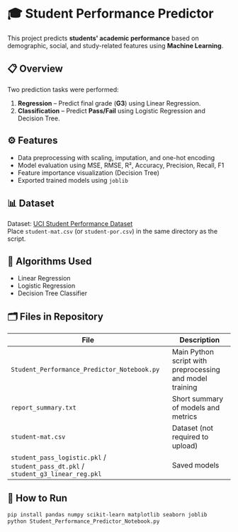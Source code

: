 # 🎓 Student Performance Predictor

This project predicts **students' academic performance** based on demographic, social, and study-related features using **Machine Learning**.

## 📋 Overview
Two prediction tasks were performed:
1. **Regression** – Predict final grade (**G3**) using Linear Regression.  
2. **Classification** – Predict **Pass/Fail** using Logistic Regression and Decision Tree.

## ⚙️ Features
- Data preprocessing with scaling, imputation, and one-hot encoding  
- Model evaluation using MSE, RMSE, R², Accuracy, Precision, Recall, F1  
- Feature importance visualization (Decision Tree)  
- Exported trained models using `joblib`

## 📊 Dataset
Dataset: [UCI Student Performance Dataset](https://archive.ics.uci.edu/dataset/320/student+performance)  
Place `student-mat.csv` (or `student-por.csv`) in the same directory as the script.

## 🧠 Algorithms Used
- Linear Regression  
- Logistic Regression  
- Decision Tree Classifier  

## 🗂️ Files in Repository
| File | Description |
|------|--------------|
| `Student_Performance_Predictor_Notebook.py` | Main Python script with preprocessing and model training |
| `report_summary.txt` | Short summary of models and metrics |
| `student-mat.csv` | Dataset (not required to upload) |
| `student_pass_logistic.pkl` / `student_pass_dt.pkl` / `student_g3_linear_reg.pkl` | Saved models |

## 🚀 How to Run
```bash
pip install pandas numpy scikit-learn matplotlib seaborn joblib
python Student_Performance_Predictor_Notebook.py
